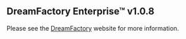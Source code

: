 ## DreamFactory Enterprise&trade; v1.0.8
Please see the [DreamFactory](https://www.dreamfactory.com/) website for more information.
